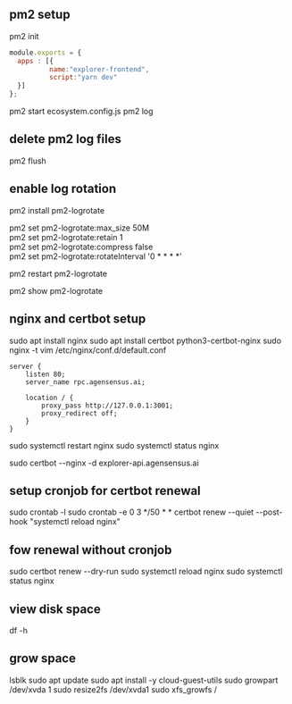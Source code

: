 ## pm2 setup
pm2 init
```javascript
module.exports = {
  apps : [{
          name:"explorer-frontend",
          script:"yarn dev"
  }]
};

```
pm2 start ecosystem.config.js
pm2 log

## delete pm2 log files
pm2 flush

## enable log rotation
pm2 install pm2-logrotate

pm2 set pm2-logrotate:max_size 50M      
pm2 set pm2-logrotate:retain 1          
pm2 set pm2-logrotate:compress false    
pm2 set pm2-logrotate:rotateInterval '0 * * * *' 

pm2 restart pm2-logrotate

pm2 show pm2-logrotate



## nginx and certbot setup

sudo apt install nginx
sudo apt install certbot python3-certbot-nginx
sudo nginx -t
vim /etc/nginx/conf.d/default.conf
```shell
server {
    listen 80;
    server_name rpc.agensensus.ai;

    location / {
        proxy_pass http://127.0.0.1:3001; 
        proxy_redirect off;
    }
}

```
sudo systemctl restart nginx
sudo systemctl status nginx

sudo certbot --nginx -d explorer-api.agensensus.ai


## setup cronjob for certbot renewal 
sudo crontab -l
sudo crontab -e
0 3 */50 * * certbot renew --quiet --post-hook "systemctl reload nginx"

## fow renewal without cronjob 
sudo certbot renew --dry-run
sudo systemctl reload nginx
sudo systemctl status nginx




## view disk space
df -h

## grow space

lsblk
sudo apt update
sudo apt install -y cloud-guest-utils
sudo growpart /dev/xvda 1
sudo resize2fs /dev/xvda1
sudo xfs_growfs /
